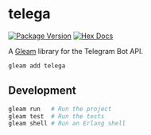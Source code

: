 # telega

[![Package Version](https://img.shields.io/hexpm/v/telega)](https://hex.pm/packages/telega)
[![Hex Docs](https://img.shields.io/badge/hex-docs-ffaff3)](https://hexdocs.pm/telega/)

A [Gleam](https://gleam.run/) library for the Telegram Bot API.

```sh
gleam add telega
```

## Development

```sh
gleam run   # Run the project
gleam test  # Run the tests
gleam shell # Run an Erlang shell
```
